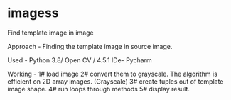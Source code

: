 # imagess
Find template image in image

Approach - Finding the template image in source image.

Used - Python 3.8/ Open CV / 4.5.1
IDe- Pycharm

Working - 
1# load image
2# convert them to grayscale. The algorithm is efficient on 2D array images. (Grayscale)
3# create tuples out of template image shape.
4# run loops through methods
5# display result.
